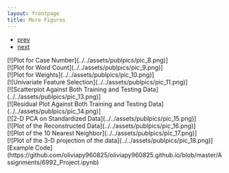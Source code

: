 ```yaml
---
layout: frontpage
title: More Figures
---
```


<div class="navbar">
  <div class="navbar-inner">
      <ul class="nav">
          <li><a href="pages/publpics/pic_12.html">prev</a></li>
          <li><a href="pages/publpics/pic_1.html">next</a></li>
      </ul>
  </div>
</div>
[![Plot for Case Number](../../assets/publpics/pic_8.png)] <br />
[![Plot for Word Count](../../assets/publpics/pic_9.png)] <br />
[![Plot for Weights](../../assets/publpics/pic_10.png)] <br />
[![Univariate Feature Selection](../../assets/publpics/pic_11.png)] <br />
[![Scatterplot Against Both Training and Testing Data](../../assets/publpics/pic_13.png)] <br />
[![Residual Plot Against Both Training and Testing Data](../../assets/publpics/pic_14.png)] <br />
[![2-D PCA on Standardized Data](../../assets/publpics/pic_15.png)] <br />
[![Plot of the Reconstructed Data](../../assets/publpics/pic_16.png)] <br />
[![Plot of the 10 Nearest Neighbor](../../assets/publpics/pic_17.png)] <br />
[![Plot of the 3-D projection of the data](../../assets/publpics/pic_18.png)] <br />  
[Example Code](https://github.com/oliviapy960825/oliviapy960825.github.io/blob/master/Assignments/6992_Project.ipynb)
